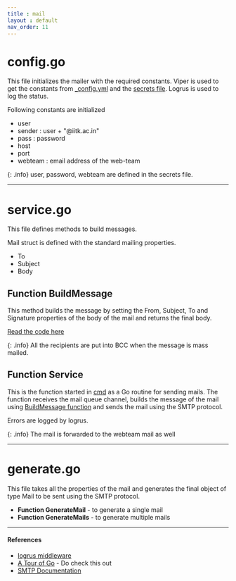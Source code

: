 ```yaml
---
title : mail
layout : default
nav_order: 11
---
```

# config.go 
This file initializes the mailer with the required constants. Viper is used to get the constants from [_config.yml]() and the [secrets file](). Logrus is used to log the status.

Following constants are initialized
- user
- sender : user + "@iitk.ac.in"
- pass : password
- host
- port
- webteam : email address of the web-team

{: .info}
user, password, webteam are defined in the secrets file.

---
# service.go
This file defines methods to build messages. 

Mail struct is defined with the standard mailing properties.
- To
- Subject
- Body

## Function BuildMessage
This method builds the message by setting the From, Subject, To and Signature properties of the body of the mail and returns the final body.

[Read the code here]()

{: .info}
All the recipients are put into BCC when the message is mass mailed.

## Function Service
This is the function started in [cmd]() as a Go routine for sending mails. The function receives the mail queue channel, builds the message of the mail using [BuildMessage function]() and sends the mail using the SMTP protocol.

Errors are logged by logrus.

{: .info}
The mail is forwarded to the webteam mail as well

--- 
# generate.go
This file takes all the properties of the mail and generates the final object of type Mail to be sent using the SMTP protocol.

- **Function GenerateMail** - to generate a single mail
- **Function GenerateMails** - to generate multiple mails

---
#### References
- [logrus middleware](https://pkg.go.dev/github.com/sirupsen/logrus#section-readme)
- [A Tour of Go](https://go.dev/tour/concurrency/1) - Do check this out
- [SMTP Documentation](https://pkg.go.dev/net/smtp)